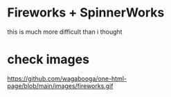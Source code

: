 # Fireworks + SpinnerWorks
this is much more difficult than i thought
# check images
https://github.com/wagabooga/one-html-page/blob/main/images/fireworks.gif
